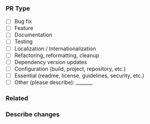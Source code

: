 <!--
Please complete the relevant sections.
You may also consider adding the following sections if applicable:
### Motivation
### What is the current behavior?
### What is the new behavior?
### How to test
### Other information
### Future improvements
-->

### PR Type
<!-- You can remove unnecessary sections. -->
<!-- Also remove anything unnecessary from the parentheses. -->
- [ ] Bug fix
- [ ] Feature
- [ ] Documentation
- [ ] Testing
- [ ] Localization / Internationalization
- [ ] Refactoring, reformatting, cleanup
- [ ] Dependency version updates
- [ ] Configuration (build, project, repository, etc.)
- [ ] Essential (readme, license, guidelines, security, etc.)
- [ ] Other (please describe): _______

### Related
<!-- If applicable, add links to related issues or pull requests. -->


### Describe changes
<!-- Describe the changes you have made. -->
